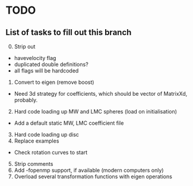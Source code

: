 # TODO
## List of tasks to fill out this branch

0. Strip out
  - havevelocity flag
  - duplicated double definitions?
  - all flags will be hardcoded
1. Convert to eigen (remove boost)
  - Need 3d strategy for coefficients, which should be vector of MatrixXd, probably.
2. Hard code loading up MW and LMC spheres (load on initialisation)
  - Add a default static MW, LMC coefficient file
3. Hard code loading up disc
4. Replace examples
  - Check rotation curves to start
5. Strip comments
6. Add -fopenmp support, if available (modern computers only)
7. Overload several transformation functions with eigen operations
